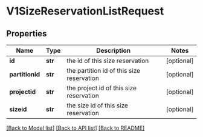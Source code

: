 # V1SizeReservationListRequest

## Properties
Name | Type | Description | Notes
------------ | ------------- | ------------- | -------------
**id** | **str** | the id of this size reservation | [optional] 
**partitionid** | **str** | the partition id of this size reservation | [optional] 
**projectid** | **str** | the project id of this size reservation | [optional] 
**sizeid** | **str** | the size id of this size reservation | [optional] 

[[Back to Model list]](../README.md#documentation-for-models) [[Back to API list]](../README.md#documentation-for-api-endpoints) [[Back to README]](../README.md)


